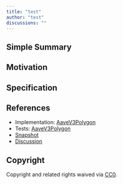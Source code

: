 ```yaml
---
title: "test"
author: "test"
discussions: ""
---
```


## Simple Summary

## Motivation

## Specification

## References

- Implementation: [AaveV3Polygon](https://github.com/bgd-labs/aave-proposals-v3/blob/main/src/20231102_AaveV3Polygon_Test/AaveV3Polygon_Test_20231102.sol)
- Tests: [AaveV3Polygon](https://github.com/bgd-labs/aave-proposals-v3/blob/main/src/20231102_AaveV3Polygon_Test/AaveV3Polygon_Test_20231102.t.sol)
- [Snapshot](TODO)
- [Discussion](TODO)

## Copyright

Copyright and related rights waived via [CC0](https://creativecommons.org/publicdomain/zero/1.0/).
